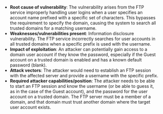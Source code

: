 - **Root cause of vulnerability**: The vulnerability arises from the FTP service improperly handling user logins when a user specifies an account name prefixed with a specific set of characters. This bypasses the requirement to specify the domain, causing the system to search all trusted domains for a matching username.
- **Weaknesses/vulnerabilities present**: Information disclosure vulnerability. The FTP service incorrectly searches for user accounts in all trusted domains when a specific prefix is used with the username.
- **Impact of exploitation**: An attacker can potentially gain access to a domain user account if they know the password, especially if the Guest account on a trusted domain is enabled and has a known default password (blank).
- **Attack vectors**: The attacker would need to establish an FTP session with the affected server and provide a username with the specific prefix.
- **Required attacker capabilities/position**: The attacker needs to be able to start an FTP session and know the username (or be able to guess it, as in the case of the Guest account), and the password for the user account on a trusted domain. The FTP server must be a member of a domain, and that domain must trust another domain where the target user account exists.